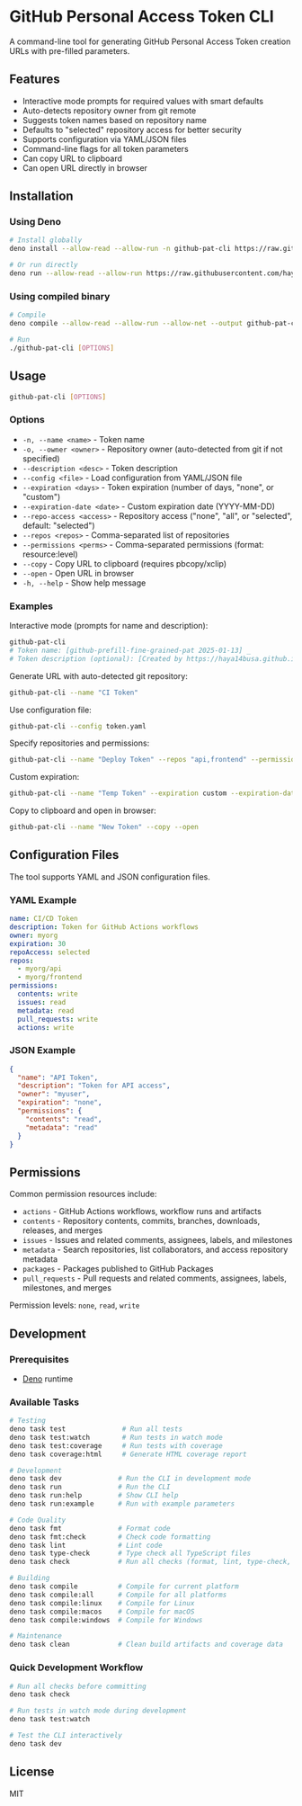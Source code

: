 # GitHub Personal Access Token CLI

A command-line tool for generating GitHub Personal Access Token creation URLs with pre-filled
parameters.

## Features

- Interactive mode prompts for required values with smart defaults
- Auto-detects repository owner from git remote
- Suggests token names based on repository name
- Defaults to "selected" repository access for better security
- Supports configuration via YAML/JSON files
- Command-line flags for all token parameters
- Can copy URL to clipboard
- Can open URL directly in browser

## Installation

### Using Deno

```bash
# Install globally
deno install --allow-read --allow-run -n github-pat-cli https://raw.githubusercontent.com/haya14busa/github-prefill-fine-grained-pat/main/cli/src/main.ts

# Or run directly
deno run --allow-read --allow-run https://raw.githubusercontent.com/haya14busa/github-prefill-fine-grained-pat/main/cli/src/main.ts [OPTIONS]
```

### Using compiled binary

```bash
# Compile
deno compile --allow-read --allow-run --allow-net --output github-pat-cli src/main.ts

# Run
./github-pat-cli [OPTIONS]
```

## Usage

```bash
github-pat-cli [OPTIONS]
```

### Options

- `-n, --name <name>` - Token name
- `-o, --owner <owner>` - Repository owner (auto-detected from git if not specified)
- `--description <desc>` - Token description
- `--config <file>` - Load configuration from YAML/JSON file
- `--expiration <days>` - Token expiration (number of days, "none", or "custom")
- `--expiration-date <date>` - Custom expiration date (YYYY-MM-DD)
- `--repo-access <access>` - Repository access ("none", "all", or "selected", default: "selected")
- `--repos <repos>` - Comma-separated list of repositories
- `--permissions <perms>` - Comma-separated permissions (format: resource:level)
- `--copy` - Copy URL to clipboard (requires pbcopy/xclip)
- `--open` - Open URL in browser
- `-h, --help` - Show help message

### Examples

Interactive mode (prompts for name and description):

```bash
github-pat-cli
# Token name: [github-prefill-fine-grained-pat 2025-01-13] _
# Token description (optional): [Created by https://haya14busa.github.io/github-prefill-fine-grained-pat/] _
```

Generate URL with auto-detected git repository:

```bash
github-pat-cli --name "CI Token"
```

Use configuration file:

```bash
github-pat-cli --config token.yaml
```

Specify repositories and permissions:

```bash
github-pat-cli --name "Deploy Token" --repos "api,frontend" --permissions "contents:write,issues:read"
```

Custom expiration:

```bash
github-pat-cli --name "Temp Token" --expiration custom --expiration-date 2025-12-31
```

Copy to clipboard and open in browser:

```bash
github-pat-cli --name "New Token" --copy --open
```

## Configuration Files

The tool supports YAML and JSON configuration files.

### YAML Example

```yaml
name: CI/CD Token
description: Token for GitHub Actions workflows
owner: myorg
expiration: 30
repoAccess: selected
repos:
  - myorg/api
  - myorg/frontend
permissions:
  contents: write
  issues: read
  metadata: read
  pull_requests: write
  actions: write
```

### JSON Example

```json
{
  "name": "API Token",
  "description": "Token for API access",
  "owner": "myuser",
  "expiration": "none",
  "permissions": {
    "contents": "read",
    "metadata": "read"
  }
}
```

## Permissions

Common permission resources include:

- `actions` - GitHub Actions workflows, workflow runs and artifacts
- `contents` - Repository contents, commits, branches, downloads, releases, and merges
- `issues` - Issues and related comments, assignees, labels, and milestones
- `metadata` - Search repositories, list collaborators, and access repository metadata
- `packages` - Packages published to GitHub Packages
- `pull_requests` - Pull requests and related comments, assignees, labels, milestones, and merges

Permission levels: `none`, `read`, `write`

## Development

### Prerequisites

- [Deno](https://deno.land/) runtime

### Available Tasks

```bash
# Testing
deno task test              # Run all tests
deno task test:watch        # Run tests in watch mode
deno task test:coverage     # Run tests with coverage
deno task coverage:html     # Generate HTML coverage report

# Development
deno task dev              # Run the CLI in development mode
deno task run              # Run the CLI
deno task run:help         # Show CLI help
deno task run:example      # Run with example parameters

# Code Quality
deno task fmt              # Format code
deno task fmt:check        # Check code formatting
deno task lint             # Lint code
deno task type-check       # Type check all TypeScript files
deno task check            # Run all checks (format, lint, type-check, test)

# Building
deno task compile          # Compile for current platform
deno task compile:all      # Compile for all platforms
deno task compile:linux    # Compile for Linux
deno task compile:macos    # Compile for macOS
deno task compile:windows  # Compile for Windows

# Maintenance
deno task clean            # Clean build artifacts and coverage data
```

### Quick Development Workflow

```bash
# Run all checks before committing
deno task check

# Run tests in watch mode during development
deno task test:watch

# Test the CLI interactively
deno task dev
```

## License

MIT
